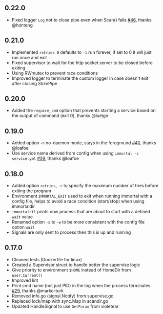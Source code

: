 ## 0.22.0
* Fixed logger `Log` not to close pipe even when Scan() fails [#46](https://github.com/immortal/immortal/pull/46), thanks @honteng

## 0.21.0
* Implemented `retries 0` defaults to `-1` run forever, if set to 0 it will just run once and exit
* Fixed supervisor to wait for the http socket server to be closed before exiting
* Using RWmutex to prevent race conditions
* Improved logger to terminate the custom logger in case doesn't exit after closing StdinPipe

## 0.20.0

* Added the `require_cmd` option that prevents starting a service based on the output of command (exit 0), thanks @luetge

## 0.19.0

* Added option `-n` no-daemon mode, stays in the foreground [#40](https://github.com/immortal/immortal/pull/40), thanks @loafoe
* Use service name derived from config when using `immortal -c service.yml` [#39](https://github.com/immortal/immortal/pull/30), thanks @loafoe

## 0.18.0

* Added option `retries`, `-r` to specify the maximum number of tries before exiting the program
* Environment `IMMORTAL_EXIT` used to exit when running immortal with a config file, helps to avoid a race condition (start/stop) when using immortaldir
* `immortalctl` prints now process that are about to start with a defined `wait` value
* Renamed option `-s` to `-w` to be more consistent with the config file option `wait`
* Signals are only sent to process then this is up and running

## 0.17.0

* Cleaned tests (Dockerfile for linux)
* Created a Supervisor struct to handle better the supervise logic
* Give priority to environment `$HOME` instead of HomeDir from `user.Current()`
* Improved lint
* Print cmd name (not just PID) in the log when the process terminates [#29](https://github.com/immortal/immortal/pull/29), thanks @marko-turk
* Removed info.go (signal.Notify) from supervise.go
* Replaced lock/map with sync.Map in scandir.go
* Updated HandleSignal to use `GetParam` from violetear
